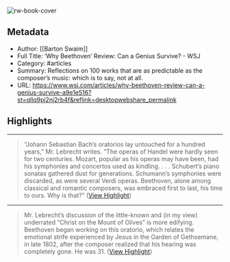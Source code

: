 ![rw-book-cover](https://images.wsj.net/im-770110/social)

## Metadata
- Author: [[Barton Swaim]]
- Full Title: ‘Why Beethoven’ Review: Can a Genius Survive? - WSJ
- Category: #articles
- Summary: Reflections on 100 works that are as predictable as the composer’s music: which is to say, not at all.
- URL: https://www.wsj.com/articles/why-beethoven-review-can-a-genius-survive-a9e1e516?st=qllq9pj2nj2rb4f&reflink=desktopwebshare_permalink

## Highlights
***

> “Johann Sebastian Bach’s oratorios lay untouched for a hundred years,” Mr. Lebrecht writes. “The operas of Handel were hardly seen for two centuries. Mozart, popular as his operas may have been, had his symphonies and concertos used as kindling. . . . Schubert’s piano sonatas gathered dust for generations. Schumann’s symphonies were discarded, as were several Verdi operas. Beethoven, alone among classical and romantic composers, was embraced first to last, his time to ours. Why is that?” ([View Highlight](https://read.readwise.io/read/01gzvc56q4k5fbt3n8tcz6ymby))

***

> Mr. Lebrecht’s discussion of the little-known and (in my view) underrated “Christ on the Mount of Olives” is more edifying. Beethoven began working on this oratorio, which relates the emotional strife experienced by Jesus in the Garden of Gethsemane, in late 1802, after the composer realized that his hearing was completely gone. He was 31. ([View Highlight](https://read.readwise.io/read/01gzvc8cqrcrjv6cn56vwewcbr))

